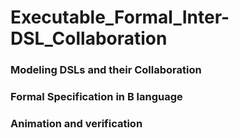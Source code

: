 # Executable_Formal_Inter-DSL_Collaboration


### Modeling DSLs and their Collaboration

### Formal Specification in B language

### Animation and verification
